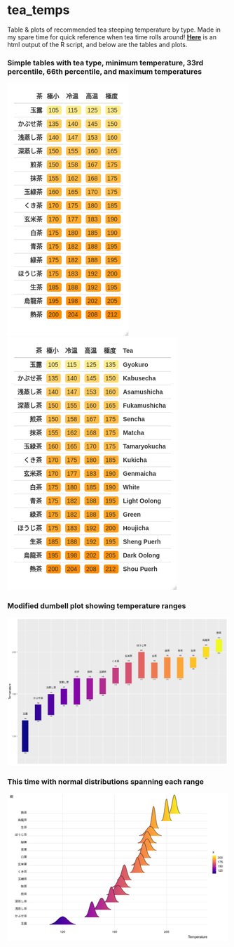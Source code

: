# tea_temps

Table & plots of recommended tea steeping temperature by type. Made in my spare time for quick reference when tea time rolls around! [**Here**](https://github.com/ryancahildebrandt/tea_temps/blob/master/temps.html) is an html output of the R script, and below are the tables and plots.

### Simple tables with tea type, minimum temperature, 33rd percentile, 66th percentile, and maximum temperatures

![Temperature Table](/temps.png)
![English Tea Names](/eng.temps.png)

### Modified dumbell plot showing temperature ranges

![Temperature Table](/dumbell.png)

### This time with normal distributions spanning each range

![Temperature Table](/curves.png)
